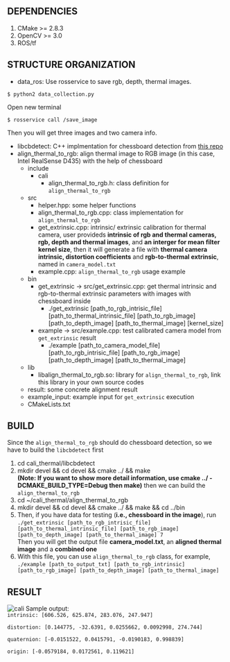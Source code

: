 ## DEPENDENCIES
1. CMake >= 2.8.3
2. OpenCV >= 3.0
3. ROS/tf

## STRUCTURE ORGANIZATION
- data_ros: Use rosservice to save rgb, depth, thermal images.
```
$ python2 data_collection.py 
``` 
Open new terminal  
```
$ rosservice call /save_image
```
Then you will get three images and two camera info.

- libcbdetect: C++ implmentation for chessboard detection from [this repo](https://github.com/ftdlyc/libcbdetect)
- align_thermal_to_rgb: align thermal image to RGB image (in this case, Intel RealSense D435) with the help of chessboard
  - include
    - cali
      - align_thermal_to_rgb.h: class definition for `align_thermal_to_rgb`
  - src
    - helper.hpp: some helper functions
    - align_thermal_to_rgb.cpp: class implementation for `align_thermal_to_rgb`
    - get_extrinsic.cpp: intrinsic/ extrinsic calibration for thermal camera, user provideds **intrinsic of rgb and thermal cameras, rgb, depth and thermal images**, and **an interger for mean filter kernel size**, then it will generate a file with **thermal camera intrinsic, distortion coefficients** and **rgb-to-thermal extrinsic**, named in `camera_model.txt`
    - example.cpp: `align_thermal_to_rgb` usage example
  - bin
    - get_extrinsic -> src/get_extrinsic.cpp: get thermal intrinsic and rgb-to-thermal extrinsic parameters with images with chessboard inside
      - ./get_extrinsic [path_to_rgb_intrisic_file] [path_to_thermal_intrinsic_file] [path_to_rgb_image] [path_to_depth_image] [path_to_thermal_image] [kernel_size]
    - example -> src/example.cpp: test calibrated camera model from `get_extrinsic` result
      - ./example [path_to_camera_model_file] [path_to_rgb_intrisic_file] [path_to_rgb_image] [path_to_depth_image] [path_to_thermal_image]
  - lib
    - libalign_thermal_to_rgb.so: library for `align_thermal_to_rgb`, link this library in your own source codes
  - result: some concrete alignment result
  - example_input: example input for `get_extrinsic` execution
  - CMakeLists.txt
 
## BUILD
Since the `align_thermal_to_rgb` should do chessboard detection, so we have to build the `libcbdetect` first  
  1. cd cali_thermal/libcbdetect  
  2. mkdir devel && cd devel && cmake ../ && make  
  **(Note: If you want to show more detail information, use cmake ../ -DCMAKE_BUILD_TYPE=Debug then make)**
then we can build the `align_thermal_to_rgb`  
  4. cd ~/cali_thermal/align_thermal_to_rgb  
  5. mkdir devel && cd devel && cmake ../ && make && cd ../bin  
  6. Then, if you have data for testing (**i.e., chessboard in the image**), run  
  `./get_extrinsic [path_to_rgb_intrisic_file] [path_to_thermal_intrinsic_file] [path_to_rgb_image] [path_to_depth_image] [path_to_thermal_image] 7`  
    Then you will get the output file **camera_model.txt**, an **aligned thermal image** and a **combined one**
  7. With this file, you can use `align_thermal_to_rgb` class, for example,
  `./example [path_to_output_txt] [path_to_rgb_intrinsic] [path_to_rgb_image] [path_to_depth_image] [path_to_thermal_image]`

## RESULT
![cali](../../figures/result.jpg) 
Sample output:  
``
intrinsic: [606.526, 625.874, 283.076, 247.947]
``
  
``
distortion: [0.144775, -32.6391, 0.0255662, 0.0092998, 274.744]
``
  
``
quaternion: [-0.0151522, 0.0415791, -0.0190183, 0.998839]
``
  
``
origin: [-0.0579184, 0.0172561, 0.119621]
``